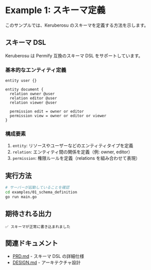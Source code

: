 # Example 1: スキーマ定義

このサンプルでは、Keruberosu のスキーマを定義する方法を示します。

## スキーマ DSL

Keruberosu は Permify 互換のスキーマ DSL をサポートしています。

### 基本的なエンティティ定義

```text
entity user {}

entity document {
  relation owner @user
  relation editor @user
  relation viewer @user

  permission edit = owner or editor
  permission view = owner or editor or viewer
}
```

### 構成要素

1. `entity`: リソースやユーザーなどのエンティティタイプを定義
2. `relation`: エンティティ間の関係を定義（例: owner, editor）
3. `permission`: 権限ルールを定義（relations を組み合わせて表現）

## 実行方法

```bash
# サーバーが起動していることを確認
cd examples/01_schema_definition
go run main.go
```

## 期待される出力

```
✅ スキーマが正常に書き込まれました
```

## 関連ドキュメント

- [PRD.md](../../PRD.md) - スキーマ DSL の詳細仕様
- [DESIGN.md](../../DESIGN.md) - アーキテクチャ設計
